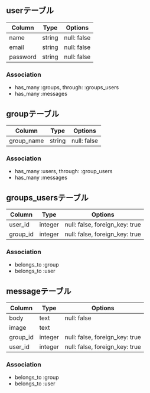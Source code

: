 ## userテーブル

|Column|Type|Options|
|------|----|-------|
|name|string|null: false|
|email|string|null: false|
|password|string|null: false|

### Association
- has_many :groups, through: :groups_users
- has_many :messages


## groupテーブル

|Column|Type|Options|
|------|----|-------|
|group_name|string|null: false|

### Association
- has_many :users, through: :group_users
- has_many :messages


## groups_usersテーブル

|Column|Type|Options|
|------|----|-------|
|user_id|integer|null: false, foreign_key: true|
|group_id|integer|null: false, foreign_key: true|

### Association
- belongs_to :group
- belongs_to :user


## messageテーブル

|Column|Type|Options|
|------|----|-------|
|body|text|null: false|
|image|text||
|group_id|integer|null: false, foreign_key: true|
|user_id|integer|null: false, foreign_key: true|


### Association
- belongs_to :group
- belongs_to :user
